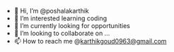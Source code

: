 - 👋 Hi, I’m @poshalakarthik
- 👀 I’m interested learning coding
- 🌱 I’m currently looking for               opportunities
- 💞️ I’m looking to collaborate on ...
- 📫 How to reach me @karthikgoud0963@gmail.com

<!---
poshalakarthik/poshalakarthik is a ✨ special ✨ repository because its `README.md` (this file) appears on your GitHub profile.
You can click the Preview link to take a look at your changes.
--->
